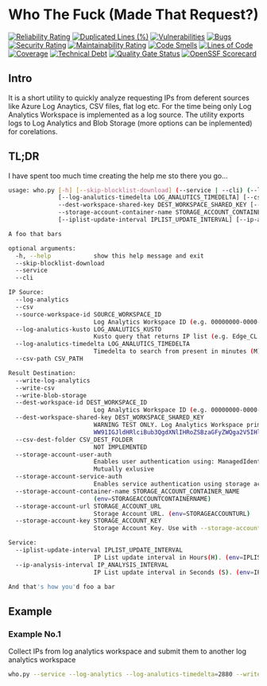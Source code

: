 # Who The Fuck (Made That Request?)

[![Reliability Rating](https://sonarcloud.io/api/project_badges/measure?project=metalcorpe_who_the_fuck&metric=reliability_rating)](https://sonarcloud.io/summary/new_code?id=metalcorpe_who_the_fuck)
[![Duplicated Lines (%)](https://sonarcloud.io/api/project_badges/measure?project=metalcorpe_who_the_fuck&metric=duplicated_lines_density)](https://sonarcloud.io/summary/new_code?id=metalcorpe_who_the_fuck)
[![Vulnerabilities](https://sonarcloud.io/api/project_badges/measure?project=metalcorpe_who_the_fuck&metric=vulnerabilities)](https://sonarcloud.io/summary/new_code?id=metalcorpe_who_the_fuck)
[![Bugs](https://sonarcloud.io/api/project_badges/measure?project=metalcorpe_who_the_fuck&metric=bugs)](https://sonarcloud.io/summary/new_code?id=metalcorpe_who_the_fuck)
[![Security Rating](https://sonarcloud.io/api/project_badges/measure?project=metalcorpe_who_the_fuck&metric=security_rating)](https://sonarcloud.io/summary/new_code?id=metalcorpe_who_the_fuck)
[![Maintainability Rating](https://sonarcloud.io/api/project_badges/measure?project=metalcorpe_who_the_fuck&metric=sqale_rating)](https://sonarcloud.io/summary/new_code?id=metalcorpe_who_the_fuck)
[![Code Smells](https://sonarcloud.io/api/project_badges/measure?project=metalcorpe_who_the_fuck&metric=code_smells)](https://sonarcloud.io/summary/new_code?id=metalcorpe_who_the_fuck)
[![Lines of Code](https://sonarcloud.io/api/project_badges/measure?project=metalcorpe_who_the_fuck&metric=ncloc)](https://sonarcloud.io/summary/new_code?id=metalcorpe_who_the_fuck)
[![Coverage](https://sonarcloud.io/api/project_badges/measure?project=metalcorpe_who_the_fuck&metric=coverage)](https://sonarcloud.io/summary/new_code?id=metalcorpe_who_the_fuck)
[![Technical Debt](https://sonarcloud.io/api/project_badges/measure?project=metalcorpe_who_the_fuck&metric=sqale_index)](https://sonarcloud.io/summary/new_code?id=metalcorpe_who_the_fuck)
[![Quality Gate Status](https://sonarcloud.io/api/project_badges/measure?project=metalcorpe_who_the_fuck&metric=alert_status)](https://sonarcloud.io/summary/new_code?id=metalcorpe_who_the_fuck)
[![OpenSSF Scorecard](https://api.securityscorecards.dev/projects/github.com/metalcorpe/who_the_fuck/badge)](https://api.securityscorecards.dev/projects/github.com/metalcorpe/who_the_fuck)

## Intro

It is a short utility to quickly analyze requesting IPs from deferent sources like Azure Log Anaytics, CSV files, flat log etc. For the time being only Log Analytics Workspace is implemented as a log source. The utility exports logs to Log Analytics and Blob Storage (more options can be inplemented) for corelations.

## TL;DR

I have spent too much time creating the help me sto there you go...

``` bash
usage: who.py [-h] [--skip-blocklist-download] (--service | --cli) (--log-analytics | --csv) --source-workspace-id SOURCE_WORKSPACE_ID --log-analutics-kusto LOG_ANALUTICS_KUSTO
              [--log-analutics-timedelta LOG_ANALUTICS_TIMEDELTA] [--csv-path CSV_PATH] (--write-log-analytics | --write-csv | --write-blob-storage) --dest-workspace-id DEST_WORKSPACE_ID
              --dest-workspace-shared-key DEST_WORKSPACE_SHARED_KEY [--csv-dest-folder CSV_DEST_FOLDER] (--storage-account-user-auth | --storage-account-service-auth)
              --storage-account-container-name STORAGE_ACCOUNT_CONTAINER_NAME --storage-account-url STORAGE_ACCOUNT_URL --storage-account-key STORAGE_ACCOUNT_KEY
              [--iplist-update-interval IPLIST_UPDATE_INTERVAL] [--ip-analysis-interval IP_ANALYSIS_INTERVAL]

A foo that bars

optional arguments:
  -h, --help            show this help message and exit
  --skip-blocklist-download
  --service
  --cli

IP Source:
  --log-analytics
  --csv
  --source-workspace-id SOURCE_WORKSPACE_ID
                        Log Analytics Workspace ID (e.g. 00000000-0000-0000-0000-000000000000). (env=SOURCEWORKSPACEID)
  --log-analutics-kusto LOG_ANALUTICS_KUSTO
                        Kusto query that returns IP list (e.g. Edge_CL | project clientIP | distinct clientIP). (env=LOGANALYTICSKUSTO)
  --log-analutics-timedelta LOG_ANALUTICS_TIMEDELTA
                        Timedelta to search from present in minutes (M) (default 60 minutes). (env=LOGANALYTICSTIMEDELTA)
  --csv-path CSV_PATH

Result Destination:
  --write-log-analytics
  --write-csv
  --write-blob-storage
  --dest-workspace-id DEST_WORKSPACE_ID
                        Log Analytics Workspace ID (e.g. 00000000-0000-0000-0000-000000000000). (env=DESTWORKSPACEID)
  --dest-workspace-shared-key DEST_WORKSPACE_SHARED_KEY
                        WARNING TEST ONLY. Log Analytics Workspace primary or secondary Connected Sources client authentication key (e.g.
                        WW91IGJldHRlciBub3QgdXNlIHRoZSBzaGFyZWQga2V5IHlvdSBzb24gb2YgYSBiaXRjaCEhIQ==). (env=DESTWORKSPACESHAREDKEY)
  --csv-dest-folder CSV_DEST_FOLDER
                        NOT IMPLEMENTED
  --storage-account-user-auth
                        Enables user authentication using: ManagedIdentityCredential, SharedTokenCacheCredential, VisualStudioCodeCredential, AzureCliCredential, AzurePowerShellCredential.
                        Mutually exlusive
  --storage-account-service-auth
                        Enables service authentication using storage account key. Mutually exlusive
  --storage-account-container-name STORAGE_ACCOUNT_CONTAINER_NAME
                        (env=STORAGEACCOUNTCONTAINERNAME)
  --storage-account-url STORAGE_ACCOUNT_URL
                        Storage Account URL. (env=STORAGEACCOUNTURL)
  --storage-account-key STORAGE_ACCOUNT_KEY
                        Storage Account Key. Use with --storage-account-service-auth. (env=STORAGEACCOUNTKEY)

Service:
  --iplist-update-interval IPLIST_UPDATE_INTERVAL
                        IP List update interval in Hours(H). (env=IPLISTUPDATEINTERVAL)
  --ip-analysis-interval IP_ANALYSIS_INTERVAL
                        IP List update interval in Seconds (S). (env=IPANALYSISINTERVAL)

And that's how you'd foo a bar
```

## Example

### Example No.1

Collect IPs from log analytics workspace and submit them to another log analytics workspace

``` bash
who.py --service --log-analytics --log-analutics-timedelta=2880 --write-log-analytics --source-workspace-id="00000000-0000-0000-0000-000000000000" --log-analutics-kusto="IPName_CL | project cliIP_s | distinct cliIP_s" --dest-workspace-id="00000000-0000-0000-0000-000000000000" --dest-workspace-shared-key="WW91IGJldHRlciBub3QgdXNlIHRoZSBzaGFyZWQga2V5IHlvdSBzb24gb2YgYSBiaXRjaCEhIQ==" 
```
